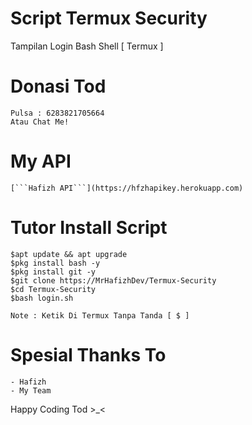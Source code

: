 # Script Termux Security
Tampilan Login Bash Shell [ Termux ]

# Donasi Tod
```
Pulsa : 6283821705664
Atau Chat Me!
```
# My API
```
[```Hafizh API```](https://hfzhapikey.herokuapp.com)
```

# Tutor Install Script
```
$apt update && apt upgrade
$pkg install bash -y
$pkg install git -y
$git clone https://MrHafizhDev/Termux-Security
$cd Termux-Security
$bash login.sh

Note : Ketik Di Termux Tanpa Tanda [ $ ]
```
# Spesial Thanks To
```
- Hafizh
- My Team
```

Happy Coding Tod >_<
